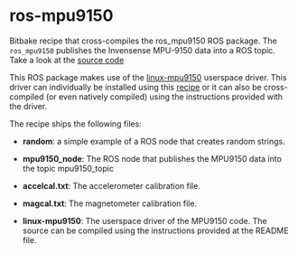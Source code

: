 ros-mpu9150
===========

Bitbake recipe that cross-compiles the ros_mpu9150 ROS package. The `ros_mpu9150` publishes the Invensense MPU-9150 data into a ROS topic. Take a look at the [source code](https://github.com/vmayoral/ros-mpu9150)

This ROS package makes use of the [linux-mpu9150](https://github.com/Pansenti/linux-mpu9150) userspace driver. This driver can individually be installed using this [recipe](https://github.com/vmayoral/beagle-ros/tree/master/recipes/linux-mpu9150) or it can also be cross-compiled (or even natively compiled) using the instructions provided with the driver.

The recipe ships the following files:

* **random**: a simple example of a ROS node that creates random strings.

* **mpu9150_node**: The ROS node that publishes the MPU9150 data into the topic mpu9150_topic

* **accelcal.txt**: The accelerometer calibration file.

* **magcal.txt**: The magnetometer calibration file.

* **linux-mpu9150**: The userspace driver of the MPU9150 code. The source can be compiled using the instructions provided at the README file.
